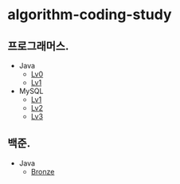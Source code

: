 # algorithm-coding-study
## 프로그래머스.
- Java
  - [Lv0](https://github.com/hajju0617/algorithm-coding-study/tree/master/src/main/java/com/algorithm/codingtest/programmers/lv0)
  - [Lv1](https://github.com/hajju0617/algorithm-coding-study/tree/master/src/main/java/com/algorithm/codingtest/programmers/lv1)
- MySQL
  - [Lv1](https://github.com/hajju0617/algorithm-coding-study/tree/master/src/main/java/com/algorithm/codingtest/programmers/mysql/lv1)
  - [Lv2](https://github.com/hajju0617/algorithm-coding-study/tree/master/src/main/java/com/algorithm/codingtest/programmers/mysql/lv2)
  - [Lv3](https://github.com/hajju0617/algorithm-coding-study/tree/master/src/main/java/com/algorithm/codingtest/programmers/mysql/lv3)


## 백준.
- Java
  - [Bronze](https://github.com/hajju0617/algorithm-coding-study/tree/master/src/main/java/com/algorithm/codingtest/baekjoon/bronze)
